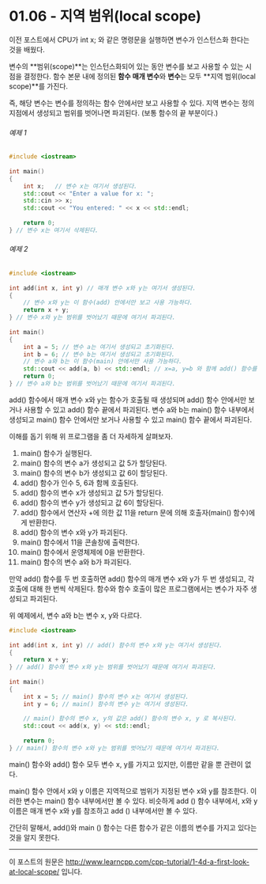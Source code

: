 # 01.06 - 지역 범위(local scope)

이전 포스트에서 CPU가 int x; 와 같은 명령문을 실행하면 변수가 인스턴스화 한다는 것을 배웠다.

변수의 **범위(scope)**는 인스턴스화되어 있는 동안 변수를 보고 사용할 수 있는 시점을 결정한다. 함수 본문 내에 정의된 **함수 매개 변수**와 **변수**는 모두 **지역 범위(local scope)**를 가진다.

즉, 해당 변수는 변수를 정의하는 함수 안에서만 보고 사용할 수 있다. 지역 변수는 정의 지점에서 생성되고 범위를 벗어나면 파괴된다. (보통 함수의 끝 부분이다.)

###### 예제 1

```cpp
#include <iostream>
 
int main()
{
    int x;   // 변수 x는 여기서 생성된다.
    std::cout << "Enter a value for x: ";
    std::cin >> x;
    std::cout << "You entered: " << x << std::endl;
 
    return 0;
} // 변수 x는 여기서 삭제된다.
```

###### 예제 2

```cpp
#include <iostream>
 
int add(int x, int y) // 매개 변수 x와 y는 여기서 생성된다.
{
    // 변수 x와 y는 이 함수(add) 안에서만 보고 사용 가능하다.
    return x + y;
} // 변수 x와 y는 범위를 벗어났기 때문에 여기서 파괴된다.
 
int main()
{
    int a = 5; // 변수 a는 여기서 생성되고 초기화된다.
    int b = 6; // 변수 b는 여기서 생성되고 초기화된다.
    // 변수 a와 b는 이 함수(main) 안에서만 사용 가능하다.
    std::cout << add(a, b) << std::endl; // x=a, y=b 와 함께 add() 함수를 호출한다.
    return 0;
} // 변수 a와 b는 범위를 벗어났기 때문에 여기서 파괴된다.
```

add() 함수에서 매개 변수 x와 y는 함수가 호출될 때 생성되며 add() 함수 안에서만 보거나 사용할 수 있고 add() 함수 끝에서 파괴된다. 변수 a와 b는 main() 함수 내부에서 생성되고 main() 함수 안에서만 보거나 사용할 수 있고 main() 함수 끝에서 파괴된다.

이해를 돕기 위해 위 프로그램을 좀 더 자세하게 살펴보자.

1. main() 함수가 실행된다.
2. main() 함수의 변수 a가 생성되고 값 5가 할당된다.
3. main() 함수의 변수 b가 생성되고 값 6이 할당된다.
4. add() 함수가 인수 5, 6과 함께 호출된다.
5. add() 함수의 변수 x가 생성되고 값 5가 할당된다.
6. add() 함수의 변수 y가 생성되고 값 6이 할당된다.
7. add() 함수에서 연산자 +에 의한 값 11을 return 문에 의해 호출자(main() 함수)에게 반환한다.
8. add() 함수의 변수 x와 y가 파괴된다.
9. main() 함수에서 11을 콘솔창에 출력한다.
10. main() 함수에서 운영체제에 0을 반환한다.
11. main() 함수의 변수 a와 b가 파괴된다.

만약 add() 함수를 두 번 호출하면 add() 함수의 매개 변수 x와 y가 두 번 생성되고, 각 호출에 대해 한 번씩 삭제된다. 함수와 함수 호출이 많은 프로그램에서는 변수가 자주 생성되고 파괴된다.

위 예제에서, 변수 a와 b는 변수 x, y와 다르다.

```cpp
#include <iostream>
 
int add(int x, int y) // add() 함수의 변수 x와 y는 여기서 생성된다.
{
    return x + y;
} // add() 함수의 변수 x와 y는 범위를 벗어났기 때문에 여기서 파괴된다.
 
int main()
{
    int x = 5; // main() 함수의 변수 x는 여기서 생성된다.
    int y = 6; // main() 함수의 변수 y는 여기서 생성된다.
    
    // main() 함수의 변수 x, y의 값은 add() 함수의 변수 x, y 로 복사된다.
    std::cout << add(x, y) << std::endl; 
    
    return 0;
} // main() 함수의 변수 x와 y는 범위를 벗어났기 때문에 여기서 파괴된다.
```

main() 함수와 add() 함수 모두 변수 x, y를 가지고 있지만, 이름만 같을 뿐 관련이 없다.

main() 함수 안에서 x와 y 이름은 지역적으로 범위가 지정된 변수 x와 y를 참조한다. 이러한 변수는 main() 함수 내부에서만 볼 수 있다. 비슷하게 add () 함수 내부에서, x와 y 이름은 매개 변수 x와 y를 참조하고 add () 내부에서만 볼 수 있다.

간단히 말해서, add()와 main () 함수는 다른 함수가 같은 이름의 변수를 가지고 있다는 것을 알지 못한다.

---

이 포스트의 원문은 http://www.learncpp.com/cpp-tutorial/1-4d-a-first-look-at-local-scope/ 입니다.